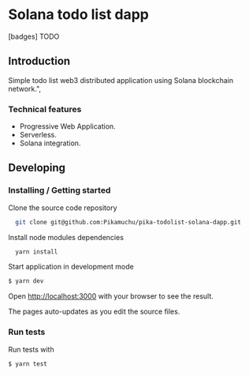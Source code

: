 # Solana todo list dapp

[badges] TODO

## Introduction

Simple todo list web3 distributed application using Solana blockchain network.",

### Technical features

* Progressive Web Application.
* Serverless.
* Solana integration.

## Developing

### Installing / Getting started

Clone the source code repository

```bash
  git clone git@github.com:Pikamuchu/pika-todolist-solana-dapp.git
```

Install node modules dependencies

```bash
  yarn install
```

Start application in development mode

```bash
$ yarn dev
```

Open [http://localhost:3000](http://localhost:3000) with your browser to see the result. 

The pages auto-updates as you edit the source files.

### Run tests

Run tests with

```bash
$ yarn test
```